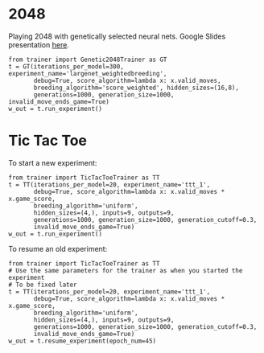 # 2048
Playing 2048 with genetically selected neural nets.
Google Slides presentation [here](https://docs.google.com/presentation/d/1C7uS-Fwj0bVExR3NH2OK9Ap3zBWG5yf6gn_k8SW6NvY/edit?usp=sharing).

```
from trainer import Genetic2048Trainer as GT
t = GT(iterations_per_model=300, experiment_name='largenet_weightedbreeding',
       debug=True, score_algorithm=lambda x: x.valid_moves,
       breeding_algorithm='score_weighted', hidden_sizes=(16,8),
       generations=1000, generation_size=1000, invalid_move_ends_game=True)
w_out = t.run_experiment()
```

# Tic Tac Toe

To start a new experiment:
```
from trainer import TicTacToeTrainer as TT
t = TT(iterations_per_model=20, experiment_name='ttt_1',
       debug=True, score_algorithm=lambda x: x.valid_moves * x.game_score,
       breeding_algorithm='uniform',
       hidden_sizes=(4,), inputs=9, outputs=9,
       generations=1000, generation_size=1000, generation_cutoff=0.3,
       invalid_move_ends_game=True)
w_out = t.run_experiment()
```

To resume an old experiment:
```
from trainer import TicTacToeTrainer as TT
# Use the same parameters for the trainer as when you started the experiment
# To be fixed later
t = TT(iterations_per_model=20, experiment_name='ttt_1',
       debug=True, score_algorithm=lambda x: x.valid_moves * x.game_score,
       breeding_algorithm='uniform',
       hidden_sizes=(4,), inputs=9, outputs=9,
       generations=1000, generation_size=1000, generation_cutoff=0.3,
       invalid_move_ends_game=True)
w_out = t.resume_experiment(epoch_num=45)
```
